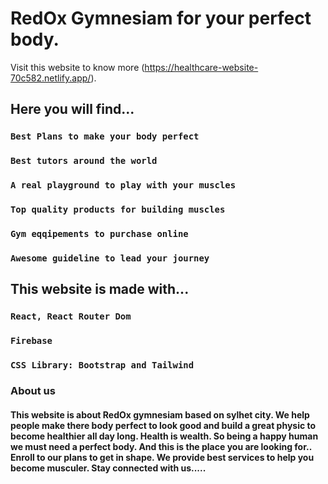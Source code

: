 # RedOx Gymnesiam for your perfect body.

Visit this website to know more (https://healthcare-website-70c582.netlify.app/).

## Here you will find...

### `Best Plans to make your body perfect`
### `Best tutors around the world`
### `A real playground to play with your muscles`
### `Top quality products for building muscles`
### `Gym eqqipements to purchase online`
### `Awesome guideline to lead your journey`

## This website is made with...

### `React, React Router Dom`
### `Firebase`
### `CSS Library: Bootstrap and Tailwind`

### About us

#### This website is about RedOx gymnesiam based on sylhet city. We help people make there body perfect to look good and build a great physic to become healthier all day long. Health is wealth. So being a happy human we must need a perfect body. And this is the place you are looking for.. Enroll to our plans to get in shape. We provide best services to help you become musculer. Stay connected with us.....